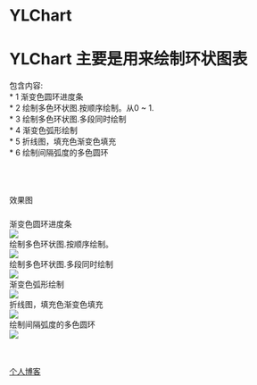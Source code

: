 # YLChart
YLChart  主要是用来绘制环状图表
===
包含内容:<br> 
            * 1 渐变色圆环进度条<br>
            * 2 绘制多色环状图.按顺序绘制。从0 ~ 1.<br>
            * 3 绘制多色环状图.多段同时绘制<br>
            * 4 渐变色弧形绘制<br>
            * 5 折线图，填充色渐变色填充<br>
            * 6 绘制间隔弧度的多色圆环<br>
<br>
<br>
<br>

效果图
###

渐变色圆环进度条 <br>
 ![](https://github.com/lele9096/YLChart/raw/master/imageSource/demoImg_1.png)
 <br>
绘制多色环状图.按顺序绘制。 <br>
![](https://github.com/lele9096/YLChart/raw/master/imageSource/demoImg_2.png)
<br>
绘制多色环状图.多段同时绘制 <br>
![](https://github.com/lele9096/YLChart/raw/master/imageSource/demoImg_3.png)
<br>
渐变色弧形绘制 <br>
![](https://github.com/lele9096/YLChart/raw/master/imageSource/demoImg_4.png)
<br>
折线图，填充色渐变色填充 <br>
![](https://github.com/lele9096/YLChart/raw/master/imageSource/demoImg_5.png)
<br>
绘制间隔弧度的多色圆环 <br>
![](https://github.com/lele9096/YLChart/raw/master/imageSource/demoImg_6.png)
<br>
<br>
<br>




[个人博客](http://blog.csdn.net/lele9096_bk )


